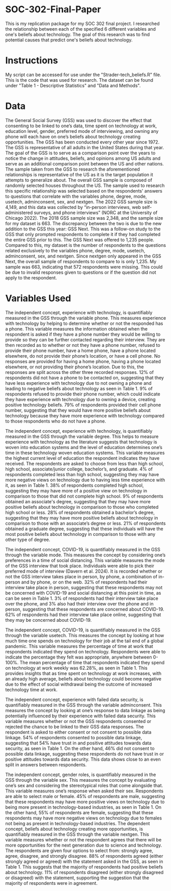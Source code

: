 # SOC-302-Final-Paper
This is my replication package for my SOC 302 final project. I researched the relationship between each of the specified 6 different variables and one's beliefs about technology. The goal of this research was to find potential causes that predict one's beliefs about technology. 
# Instructions
My script can be accessed for use under the "Strader-tech_beliefs.R" file. This is the code that was used for research. The dataset can be found under "Table 1 - Descriptive Statistics" and "Data and Methods". 
# Data
The General Social Survey (GSS) was used to discover the effect that consenting to be linked to one’s data, time spent on technology at work, education level, gender, preferred mode of interviewing, and owning any phone will each have on one’s beliefs about technology creating opportunities. The GSS has been conducted every other year since 1972. The GSS is representative of all adults in the United States during that year. The goal of the GSS is to serve as a comparison point over the years to notice the change in attitudes, beliefs, and opinions among US adults and serve as an additional comparison point between the US and other nations. The sample taken from the GSS to research the aforementioned relationships is representative of the US as it is the target population it attempts to generalize about. The overall GSS sample is composed of randomly selected houses throughout the US. The sample used to research this specific relationship was selected based on the respondents' answers to questions that correlate with the variables phone, degree, mode, usetech, adminconsent, sex, and nextgen. The 2022 GSS sample size is 4,149, and this data was collected by “in-person interviews, web self-administered surveys, and phone interviews” (NORC at the University of Chicago 2022). The 2018 GSS sample size was 2,348, and the sample size for my dataset is 663. The discrepancy between the two is due to the new addition to the GSS this year: GSS Next. This was a follow-on study to the GSS that only prompted respondents to complete it if they had completed the entire GSS prior to this. The GSS Next was offered to 1,235 people. Compared to this, my dataset is the number of respondents to the questions related exclusively to the variables phone, degree, mode, usetech, adminconsent, sex, and nextgen. Since nextgen only appeared in the GSS Next, the overall sample of respondents to compare to is only 1,235. My sample was 663, indicating that 572 respondents were missing. This could be due to invalid responses given to questions or if the question did not apply to the respondent. 
# Variables Used
The independent concept, experience with technology, is quantifiably measured in the GSS through the variable phone. This measures experience with technology by helping to determine whether or not the responded has a phone. This variable measures the information obtained when the respondent is asked if they have a phone number they would be willing to provide so they can be further contacted regarding their interview. They are then recorded as to whether or not they have a phone number, refused to provide their phone number, have a home phone, have a phone located elsewhere, do not provide their phone’s location, or have a cell phone. No responses are provided for having a home phone, having a phone located elsewhere, or not providing their phone’s location. Due to this, the responses are split across the other three recorded responses. 12% of respondents did not have a phone to be contacted on, suggesting that they have less experience with technology due to not owning a phone and leading to negative beliefs about technology as seen in Table 1. 9% of respondents refused to provide their phone number, which could indicate they have experience with technology due to owning a device, creating positive technology beliefs. 79% of respondents provided their cell phone number, suggesting that they would have more positive beliefs about technology because they have more experience with technology compared to those respondents who do not have a phone. 

The independent concept, experience with technology, is quantifiably measured in the GSS through the variable degree. This helps to measure experience with technology as the literature suggests that technology is woven into education systems and the level of education determines one’s time in these technology woven education systems. This variable measures the highest current level of education the respondent indicates they have received. The respondents are asked to choose from less than high school, high school, associate/junior college, bachelor’s, and graduate. 4% of respondents completed less than high school, suggesting they may have more negative views on technology due to having less time experience with it, as seen in Table 1. 38% of respondents completed high school, suggesting they may have more of a positive view on technology in comparison to those that did not complete high school. 9% of respondents obtained an associate's degree, suggesting that they may have more positive beliefs about technology in comparison to those who completed high school or less. 28% of respondents obtained a bachelor’s degree, suggesting that they may have more positive beliefs about technology in comparison to those with an associate’s degree or less. 21% of respondents obtained a graduate degree, suggesting that these individuals will have the most positive beliefs about technology in comparison to those with any other type of degree. 

The independent concept, COVID-19, is quantifiably measured in the GSS through the variable mode. This measures the concept by considering one’s preferences in a time of social distancing. This variable measures the mode of the GSS interview that took place. Individuals were able to pick their preferred mode of interview (Davern et al. 2024). It is recorded whether or not the GSS interview takes place in person, by phone, a combination of in-person and by phone, or on the web. 32% of respondents had their interview take place in person, suggesting that these respondents may not be concerned with COVID-19 and social distancing at this point in time, as can be seen in Table 1. 3% of respondents had their interview take place over the phone, and 3% also had their interview over the phone and in person, suggesting that these respondents are concerned about COVID-19. 62% of respondents had their interview take place online, suggesting that they may be concerned about COVID-19.  

The independent concept, COVID-19, is quantifiably measured in the GSS through the variable usetech. This measures the concept by looking at how much time one spends on technology for their job at the tail end of a global pandemic. This variable measures the percentage of time at work that respondents indicated they spend on technology. Respondents were able to indicate the percentage they felt was appropriate, anywhere between 0-100%. The mean percentage of time that respondents indicated they spend on technology at work weekly was 62.28%, as seen in Table 1. This provides insights that as time spent on technology at work increases, with an already high average, beliefs about technology could become negative due to the effect of social withdrawal being the outcome of increased technology time at work.

The independent concept, experience with failed data security, is quantifiably measured in the GSS through the variable adminconsent. This measures the concept by looking at one’s response to data linkage as being potentially influenced by their experience with failed data security. This variable measures whether or not the GSS respondents consented or rejected the chance to be linked to their GSS data responses. The respondent is asked to either consent or not consent to possible data linkage. 54% of respondents consented to possible data linkage, suggesting that 54% have trust in and positive attitudes towards data security, as seen in Table 1.  On the other hand, 46% did not consent to possible data linkage, suggesting these respondents do not have trust in or positive attitudes towards data security. This data shows close to an even split in answers between respondents. 

The independent concept, gender roles, is quantifiably measured in the GSS through the variable sex. This measures the concept by evaluating one’s sex and considering the stereotypical roles that come alongside that. This variable measures one’s response when asked their sex. Respondents are able to select male or female. 45% of respondents are male, suggesting that these respondents may have more positive views on technology due to being more present in technology-based industries, as seen in Table 1. On the other hand, 55% of respondents are female, suggesting that these respondents may have more negative views on technology due to females not being as present in technology-based industries. 
The dependent concept, beliefs about technology creating more opportunities, is quantifiably measured in the GSS through the variable nextgen. This variable measures whether or not the respondent agrees that there will be more opportunities for the next generation due to science and technology. The respondents are given four options to select from: strongly agree, agree, disagree, and strongly disagree. 88% of respondents agreed (either strongly agreed or agreed) with the statement asked in the GSS, as seen in Table 1. This suggests that the majority of respondents had positive beliefs about technology. 11% of respondents disagreed (either strongly disagreed or disagreed) with the statement, supporting the suggestion that the majority of respondents were in agreement. 
